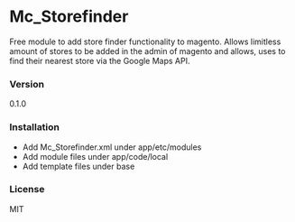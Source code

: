 # Mc_Storefinder
Free module to add store finder functionality to magento. Allows limitless amount of stores to be added in the admin of magento and allows, uses to find their nearest store via the Google Maps API.

### Version
0.1.0

### Installation
  - Add Mc_Storefinder.xml under app/etc/modules
  - Add module files under app/code/local
  - Add template files under base

### License
MIT
